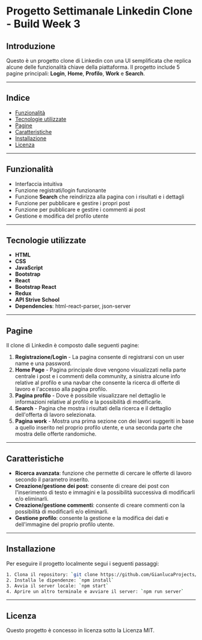 # Progetto Settimanale Linkedin Clone - Build Week 3

## Introduzione
Questo è un progetto clone di Linkedin con una UI semplificata che replica alcune delle funzionalità chiave della piattaforma. Il progetto include 5 pagine principali: **Login**, **Home**, **Profilo**, **Work** e **Search**.

---

## Indice
- [Funzionalità](#funzionalità)
- [Tecnologie utilizzate](#tecnologie-utilizzate)
- [Pagine](#pagine)
- [Caratteristiche](#caratteristiche)
- [Installazione](#installazione)
- [Licenza](#licenza)

---

## Funzionalità
- Interfaccia intuitiva
- Funzione registrati/login funzionante
- Funzione **Search** che reindirizza alla pagina con i risultati e i dettagli
- Funzione per pubblicare e gestire i propri post
- Funzione per pubblicare e gestire i commenti ai post
- Gestione e modifica del profilo utente

---

## Tecnologie utilizzate
- **HTML**
- **CSS**
- **JavaScript**
- **Bootstrap**
- **React**
- **Bootstrap React**
- **Redux**
- **API Strive School**
- **Dependencies**: html-react-parser, json-server

---

## Pagine
Il clone di Linkedin è composto dalle seguenti pagine:

1. **Registrazione/Login** - La pagina consente di registrarsi con un user name e una password.
2. **Home Page** - Pagina principale dove vengono visualizzati nella parte centrale i post e i commenti della community, a sinistra alcune info relative al profilo e una navbar che consente la ricerca di offerte di lavoro e l'accesso alla pagina profilo.
3. **Pagina profilo** - Dove è possibile visualizzare nel dettaglio le informazioni relative al profilo e la possibilità di modificarle.
4. **Search** - Pagina che mostra i risultati della ricerca e il dettaglio dell'offerta di lavoro selezionata.
5. **Pagina work** - Mostra una prima sezione con dei lavori suggeriti in base a quello inserito nel proprio profilo utente, e una seconda parte che mostra delle offerte randomiche.

---

## Caratteristiche
- **Ricerca avanzata**: funzione che permette di cercare le offerte di lavoro secondo il parametro inserito.
- **Creazione/gestione dei post**: consente di creare dei post con l'inserimento di testo e immagini e la possibilità successiva di modificarli e/o eliminarli.
- **Creazione/gestione commenti**: consente di creare commenti con la possibilità di modificarli e/o eliminarli.
- **Gestione profilo**: consente la gestione e la modifica dei dati e dell'immagine del proprio profilo utente.

---

## Installazione
Per eseguire il progetto localmente segui i seguenti passaggi:

```bash
1. Clona il repository: `git clone https://github.com/GianlucaProjects/BUILD-WEEK-3-LINKEDIN-CLONE.git>`
2. Installa le dipendenze: `npm install`
3. Avvia il server locale: `npm start`
4. Aprire un altro terminale e avviare il server: `npm run server`
```
---

## Licenza
Questo progetto è concesso in licenza sotto la Licenza MIT.


